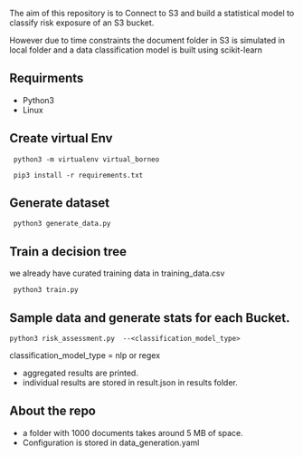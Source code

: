 The aim of this repository is to Connect to S3 and build a statistical model to classify risk exposure of an S3 bucket. 

However due to time constraints the document folder in S3 is simulated in local folder and a data classification model is built using scikit-learn

## Requirments

- Python3
- Linux




## Create virtual Env

` python3 -m virtualenv virtual_borneo`

` pip3 install -r requirements.txt`


## Generate dataset 

` python3 generate_data.py`



## Train a decision tree

we already have curated training data in training_data.csv

` python3 train.py`



## Sample data and generate stats for each Bucket. 

`python3 risk_assessment.py  --<classification_model_type>`

classification_model_type = nlp or regex

- aggregated results are printed.
- individual results are stored in result.json in results folder. 




## About the repo


- a folder with 1000 documents takes around 5 MB of space. 
- Configuration is stored in data_generation.yaml
